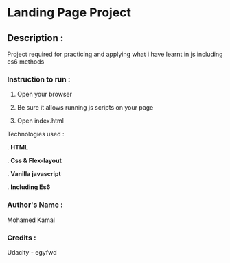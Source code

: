 # Landing Page Project
## Description :

Project required for practicing and applying what i have learnt in js including es6 methods

### Instruction to run :

1. Open your browser

2. Be sure it allows running js scripts on your page

3. Open index.html

Technologies used : 

. **HTML**

. **Css & Flex-layout**

. **Vanilla javascript**

. **Including Es6**

### Author's Name :

Mohamed Kamal

### Credits :
Udacity - egyfwd

